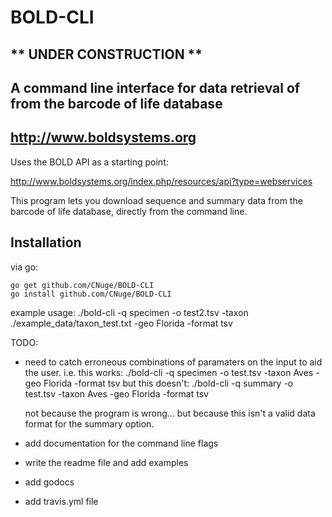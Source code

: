 # BOLD-CLI
## ** UNDER CONSTRUCTION **
## A command line interface for data retrieval of from the barcode of life database
## http://www.boldsystems.org


Uses the BOLD API as a starting point:

http://www.boldsystems.org/index.php/resources/api?type=webservices

This program lets you download sequence and summary data from the barcode of life database, directly from the command line.

## Installation
via go:
```
go get github.com/CNuge/BOLD-CLI
go install github.com/CNuge/BOLD-CLI
```


example usage:
./bold-cli -q specimen -o test2.tsv -taxon ./example_data/taxon_test.txt -geo Florida -format tsv


TODO:
- need to catch erroneous combinations of paramaters on the input to aid the user.
	i.e.
	this works:
	./bold-cli -q specimen -o test.tsv -taxon Aves -geo Florida -format tsv
	but this doesn't:
	./bold-cli -q summary -o test.tsv -taxon Aves -geo Florida -format tsv

	not because the program is wrong... but because this isn't a valid data format
	for the summary option.
- add documentation for the command line flags
- write the readme file and add examples
- add godocs
- add travis.yml file